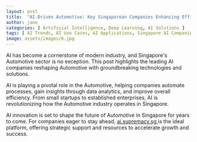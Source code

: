 ```yaml
---
layout: post
title:  "AI-Driven Automotive: Key Singaporean Companies Enhancing Efficiency"
author: jane
categories: [ Artificial Intelligence, Deep Learning, AI Solutions ]
tags: [ AI Trends, AI Use Cases, AI Applications, Singapore AI Companies ]
image: assets/images/6.jpg
---
```


AI has become a cornerstone of modern industry, and Singapore's Automotive sector is no exception. This post highlights the leading AI companies reshaping Automotive with groundbreaking technologies and solutions.

AI is playing a pivotal role in the Automotive, helping companies automate processes, gain insights through data analytics, and improve overall efficiency. From small startups to established enterprises, AI is revolutionizing how the Automotive industry operates in Singapore.

AI innovation is set to shape the future of Automotive in Singapore for years to come. For companies eager to stay ahead, <a href="https://ai.supremacy.sg" target="_blank"> ai.supremacy.sg </a> is the ideal platform, offering strategic support and resources to accelerate growth and success.

